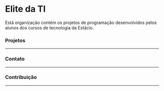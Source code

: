 # Elite da TI
Está organização contém os projetos de programação desenvolvidos pelos alunos dos cursos de tecnologia da Estácio.

### Projetos
---

### Contato
---

### Contribuição
---
